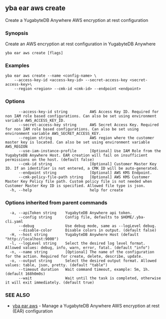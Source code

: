## yba ear aws create

Create a YugabyteDB Anywhere AWS encryption at rest configuration

### Synopsis

Create an AWS encryption at rest configuration in YugabyteDB Anywhere

```
yba ear aws create [flags]
```

### Examples

```
yba ear aws create --name <config-name> \
	--access-key-id <access-key-id> --secret-access-key <secret-access-key>\
	--region <region> --cmk-id <cmk-id> --endpoint <endpoint>
```

### Options

```
      --access-key-id string          AWS Access Key ID. Required for non IAM role based configurations. Can also be set using environment variable AWS_ACCESS_KEY_ID.
      --secret-access-key string      AWS Secret Access Key. Required for non IAM role based configurations. Can also be set using environment variable AWS_SECRET_ACCESS_KEY.
      --region string                 AWS region where the customer master key is located. Can also be set using environment variable AWS_REGION
      --use-iam-instance-profile      [Optional] Use IAM Role from the YugabyteDB Anywhere Host. EAR creation will fail on insufficient permissions on the host. (default false)
      --cmk-id string                 [Optional] Customer Master Key ID. If an identifier is not entered, a CMK ID will be auto-generated.
      --endpoint string               [Optional] AWS KMS Endpoint.
      --cmk-policy-file-path string   [Optional] AWS KMS Customer Master Key Policy file path. Custom policy file is not needed when Customer Master Key ID is specified. Allowed file type is json.
  -h, --help                          help for create
```

### Options inherited from parent commands

```
  -a, --apiToken string    YugabyteDB Anywhere api token.
      --config string      Config file, defaults to $HOME/.yba-cli.yaml
      --debug              Use debug mode, same as --logLevel debug.
      --disable-color      Disable colors in output. (default false)
  -H, --host string        YugabyteDB Anywhere Host (default "http://localhost:9000")
  -l, --logLevel string    Select the desired log level format. Allowed values: debug, info, warn, error, fatal. (default "info")
  -n, --name string        [Optional] The name of the configuration for the action. Required for create, delete, describe, update.
  -o, --output string      Select the desired output format. Allowed values: table, json, pretty. (default "table")
      --timeout duration   Wait command timeout, example: 5m, 1h. (default 168h0m0s)
      --wait               Wait until the task is completed, otherwise it will exit immediately. (default true)
```

### SEE ALSO

* [yba ear aws](yba_ear_aws.md)	 - Manage a YugabyteDB Anywhere AWS encryption at rest (EAR) configuration

